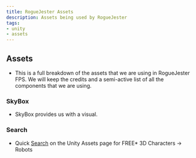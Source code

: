 ```yaml
---
title: RogueJester Assets
description: Assets being used by RogueJester
tags:
- unity
- assets
---
```


## Assets

- This is a full breakdown of the assets that we are using in RogueJester FPS. We will keep the credits and a semi-active list of all the components that we are using.

### SkyBox

- SkyBox provides us with a visual.

### Search

- Quick [Search](https://assetstore.unity.com/?category=3d%2Fcharacters%2Frobots&free=true&orderBy=1) on the Unity Assets page for FREE* 3D Characters -> Robots
